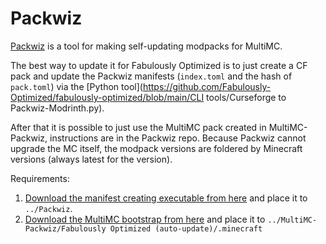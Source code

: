 # Packwiz

[Packwiz](https://github.com/comp500/packwiz) is a tool for making self-updating modpacks for MultiMC.

The best way to update it for Fabulously Optimized is to just create a CF pack and update the Packwiz manifests (`index.toml` and the hash of `pack.toml`) via the [Python tool](https://github.com/Fabulously-Optimized/fabulously-optimized/blob/main/CLI tools/Curseforge to Packwiz-Modrinth.py).

After that it is possible to just use the MultiMC pack created in MultiMC-Packwiz, instructions are in the Packwiz repo. Because Packwiz cannot upgrade the MC itself, the modpack versions are foldered by Minecraft versions (always latest for the version).

Requirements:

1. [Download the manifest creating executable from here](https://github.com/comp500/packwiz/actions) and place it to `../Packwiz`.
2. [Download the MultiMC bootstrap from here](https://github.com/comp500/packwiz-installer-bootstrap/releases) and place it to `../MultiMC-Packwiz/Fabulously Optimized (auto-update)/.minecraft`
